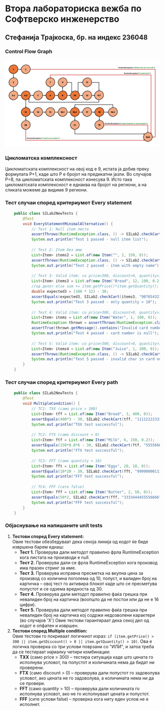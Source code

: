 # Втора лабораториска вежба по Софтверско инженерство

## Стефанија Трајкоска, бр. на индекс 236048

###  Control Flow Graph

![CFG](SI_Lab2_CFG_236048.png)

### Цикломатска комплексност

Цикломатската комплексност на овој код е 9, истата ја добив преку формулата P+1, каде што P е бројот на предикатни јазли. Во случајoв P=8, па цикломатската комплексност изнесува 9. Исто така цикломатската комплексност е еднаква на бројот на региони, а на сликата можеме да видиме 9 региони.

### Тест случаи според критериумот  Every statement 
```java
    public class SILab2NewTests {
        @Test
        void EveryStatementMinimalAlternative() {
            // Test 1: Null item листа
            assertThrows(RuntimeException.class, () -> SILab2.checkCart(null, "4444333322221111"));
            System.out.println("Test 1 passed - null item list");
    
            // Test 2: Item без име
            List<Item> items2 = List.of(new Item("", 2, 150, 0));
            assertThrows(RuntimeException.class, () -> SILab2.checkCart(items2, "4444333322221111"));
            System.out.println("Test 2 passed - item with empty name");
    
            // Test 3: Valid item: со price>300, discount>0, quantity>10 и валидна картичка
            List<Item> items3 = List.of(new Item("Bread", 12, 100, 0.2));
            //од делот else sum += item.getPrice()*item.getQuantity();
            double expected3 = (100 * 12) - 30; 
            assertEquals(expected3, SILab2.checkCart(items3, "9876543210987654"), 0.001);
            System.out.println("Test 3 passed - only quantity > 10");
	    
            // Test 4: Valid item: со price>300, discount>0, quantity>10 но со невалидна картичка
            List<Item> items = List.of(new Item("Water", 1, 100, 0));
            RuntimeException thrown = assertThrows(RuntimeException.class,() -> SILab2.checkCart(items, null));
            assertTrue(thrown.getMessage().contains("Invalid card number"));
     	    System.out.println("Test 4 passed - card number is null");
	    
            // Test 5: Valid item: со price>300, discount>0, quantity>10 и картичка со невалиден симбол
            List<Item> items4 = List.of(new Item("Juice", 1, 200, 0));
            assertThrows(RuntimeException.class, () -> SILab2.checkCart(items4, "12345678901234X7"));
            System.out.println("Test 5 passed - invalid char in card number");
        }
    }
```
### Тест случаи според критериумот Every path
```java
    public class SILab2NewTests {
        @Test
        void MultipleCondition() {
            // TC1: TXX (само price > 300)
            List<Item> tff = List.of(new Item("Bread", 3, 400, 0));
            assertEquals(400*3 - 30, SILab2.checkCart(tff, "1111222233334444"), 0.001);
            System.out.println("TXX test successful");
        
            // TC2: FTX (само discount > 0)
            List<Item> ftf = List.of(new Item("Milk", 6, 150, 0.2));
            assertEquals(150*0.8*6 - 30, SILab2.checkCart(ftf, "5555666677778888"), 0.001);
            System.out.println("FTX test successful");
        
            // TC3: FFT (само quantity > 10)
            List<Item> fft = List.of(new Item("Eggs", 20, 10, 0));
            assertEquals(10*20 - 30, SILab2.checkCart(fft, "9999000011112222"), 0.001);
            System.out.println("FFT test successful");
        
            // TC4: FFF (сите false)
            List<Item> fff = List.of(new Item("Butter", 2, 50, 0));
            assertEquals(50*2, SILab2.checkCart(fff, "3333444455556666"), 0.001);
            System.out.println("FFF test successful");
        }
    } 
```
### Објаснување на напишаните unit tests
1. <b>Тестови според Every statement:</b><br>
	Овие тестови обезбедуваат дека секоја линија од кодот ќе биде извршена барем еднаш:
    - <b>Тест 1.</b> Проверува дали методот правилно фрла RuntimeException кога листата на производи е null.
    - <b>Тест 2.</b> Проверува дали се фрла RuntimeException кога производ има празен стринг за име.
	- <b>Тест 3.</b> Проверува исправна пресметка на вкупна цена за производ со количина поголема од 10, попуст, и валиден број на картичка – овој тест го активира блокот каде што се пресметува попустот и се одзема вредноста од 30.
	- <b>Тест 4.</b> Проверува дали методот правилно фаќа грешка при невалиден број на картичка (воопшто да не постои или да не е 16 цифри).
	- <b>Тест 5.</b> Проверува дали методот правилно фаќа грешка при невалиден број на картичка кој содржи недозволени карактери (во случајов 'X')
	Овие тестови гарантираат дека секој дел од кодот е опфатен и извршен.
2. <b> Тестови според Multiple condition: </b><br>
	Овие тестови го покриваат логичкиот израз: ```if (item.getPrice() > 300 || item.getDiscount() > 0 || item.getQuantity() > 10)```. Ова е логичка проверка со три услови поврзани со "ИЛИ", и затоа треба да се тестираат најмалку четири комбинации:
	- <b>TXX</b> (само price > 300) – тестира ситуација каде што цената го исполнува условот, па попустот и количината нема да бидат ни проверени.
	- <b>FTX</b> (само discount > 0) – проверува дали попустот го задоволува условот, ако цената не го задоволува, а количината нема ни да се провери.
	- <b>FFT</b> (само quantity > 10) – проверува дали количината го исполнува условот, ако не го исполнуваат цената и попустот.
	- <b>FFF</b> (сите услови false) – проверка кога ниту еден услов не е исполнет.